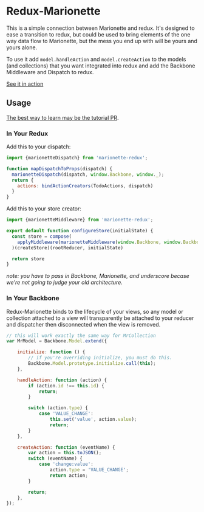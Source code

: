# Redux-Marionette

This is a simple connection between Marionette and redux. It's designed to ease a transition to redux, but could be used to bring elements of the one way data flow to Marionette, but the mess you end up with will be yours and yours alone.

To use it add `model.handleAction` and `model.createAction` to the models (and collections) that you want integrated into redux and add the Backbone Middleware and Dispatch to redux.

[See it in action](http://stutrek.github.io/redux-marionette/)

## Usage

[The best way to learn may be the tutorial PR](https://github.com/stutrek/redux-marionette/pull/1/files).

### In Your Redux

Add this to your dispatch:

```javascript
import {marionetteDispatch} from 'marionette-redux';

function mapDispatchToProps(dispatch) {
  marionetteDispatch(dispatch, window.Backbone, window._);
  return {
    actions: bindActionCreators(TodoActions, dispatch)
  }
}

```

Add this to your store creator:

```javascript
import {marionetteMiddleware} from 'marionette-redux';

export default function configureStore(initialState) {
  const store = compose(
    applyMiddleware(marionetteMiddleware(window.Backbone, window.Backbone.Marionette, window._))
  )(createStore)(rootReducer, initialState)

  return store
}

```

_note: you have to pass in Backbone, Marionette, and underscore becase we're not going to judge your old architecture._

### In Your Backbone

Redux-Marionette binds to the lifecycle of your views, so any model or collection attached to a view will transparently be attached to your reducer and dispatcher then disconnected when the view is removed.

```javascript
// this will work exactly the same way for MrCollection
var MrModel = Backbone.Model.extend({

	initialize: function () {
		// if you're overriding initialize, you must do this.
		Backbone.Model.prototype.initialize.call(this);
	},

	handleAction: function (action) {
		if (action.id !== this.id) {
			return;
		}

		switch (action.type) {
			case 'VALUE_CHANGE':
				this.set('value', action.value);
				return;
		}
	},

	createAction: function (eventName) {
		var action = this.toJSON();
		switch (eventName) {
			case 'change:value':
				action.type = 'VALUE_CHANGE';
				return action;
		}

		return;
	},
});
```
